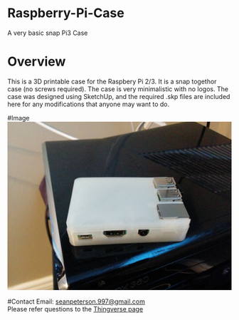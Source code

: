 # Raspberry-Pi-Case
A very basic snap Pi3 Case

# Overview
This is a 3D printable case for the Raspbery Pi 2/3. It is a snap togethor case (no screws required). The case is very minimalistic with no logos. The case was designed using SketchUp, and the required .skp files are included here for any modifications that anyone may want to do.

#Image
<img src="https://raw.githubusercontent.com/SeanPeterson/Raspberry-Pi-Case/master/Images/IMG_20170120_100818.jpg" alt="Case Image"/>

#Contact
Email: seanpeterson.997@gmail.com <br>
Please refer questions to the <a href="http://www.thingiverse.com/thing:2050685">Thingverse page</a>
